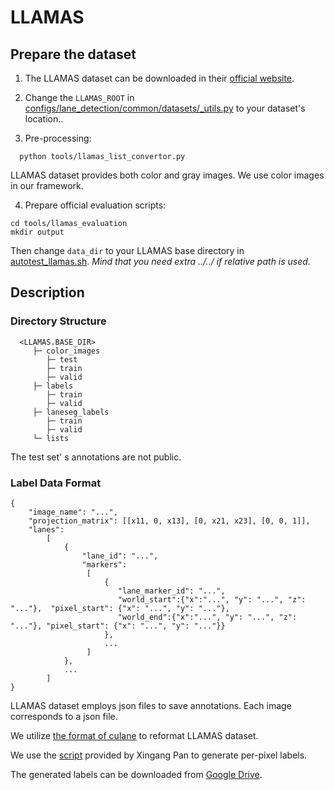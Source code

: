 # LLAMAS

## Prepare the dataset

1. The LLAMAS dataset can be downloaded in their [official website](https://unsupervised-llamas.com/llamas/).

2. Change the `LLAMAS_ROOT` in [configs/lane_detection/common/datasets/_utils.py](../../configs/lane_detection/common/datasets/_utils.py) to your dataset's location..

3. Pre-processing:

```
  python tools/llamas_list_convertor.py
```

LLAMAS dataset provides both color and gray images. We use color images in our framework.

4. Prepare official evaluation scripts:

```
cd tools/llamas_evaluation
mkdir output
```

Then change `data_dir` to your LLAMAS base directory in [autotest_llamas.sh](../../autotest_llamas.sh). *Mind that you need extra ../../ if relative path is used.*

## Description

### Directory Structure

```
  <LLAMAS.BASE_DIR>
     ├─ color_images    
        ├─ test
        ├─ train
        ├─ valid
     ├─ labels    
        ├─ train
        ├─ valid
     ├─ laneseg_labels
        ├─ train
        ├─ valid
     └─ lists
```

The test set' s annotations are not public.

### Label Data Format

```
{
    "image_name": "...",
    "projection_matrix": [[x11, 0, x13], [0, x21, x23], [0, 0, 1]],
    "lanes":
        [
            {
                "lane_id": "...", 
                "markers": 
                 [
                     {
                        "lane_marker_id": "...", 
                        "world_start":{"x":"...", "y": "...", "z": "..."},  "pixel_start": {"x": "...", "y": "..."},
                        "world_end":{"x":"...", "y": "...", "z": "..."}, "pixel_start": {"x": "...", "y": "..."}}
                     },
                     ...                 
                 ]
            },
            ...     
        ]
}
```

LLAMAS dataset employs json files to save annotations. Each image corresponds to a json file. 

We utilize [the format of culane](CULANE.md) to reformat LLAMAS dataset. 

We use the [script](https://github.com/XingangPan/seg_label_generate) provided by Xingang Pan to generate per-pixel labels.

The generated labels can be downloaded from [Google Drive](https://drive.google.com/file/d/1XA4nRLuAzsjJUSUs4HCjz7dksI9dHDNd/view?usp=sharing).






